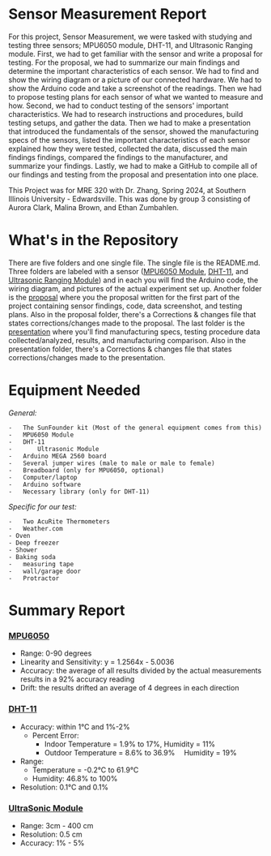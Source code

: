 # Sensor Measurement Report 
  For this project, Sensor Measurement, we were tasked with studying and testing three sensors; MPU6050 module, DHT-11, and Ultrasonic Ranging module.
  First, we had to get familiar with the sensor and write a proposal for testing. For the proposal, we had to  summarize our main findings and determine the important characteristics of each sensor. We had to find and show the wiring diagram or a picture of our connected hardware. We had to show the Arduino code and take a screenshot of the readings. Then we had to propose testing plans for each sensor of what we wanted to measure and how.
  Second, we had to conduct testing of the sensors' important characteristics. We had to research instructions and procedures, build testing setups, and gather the data. Then we had to make a presentation that introduced the fundamentals of the sensor, showed the manufacturing specs of the sensors, listed the important characteristics of each sensor explained how they were tested, collected the data, discussed the main findings findings, compared the findings to the manufacturer, and summarize your findings.
  Lastly, we had to make a GitHub to compile all of our findings and testing from the proposal and presentation into one place.
  
  This Project was for MRE 320 with Dr. Zhang, Spring 2024, at Southern Illinois University - Edwardsville. This was done by group 3 consisting of Aurora Clark, Malina Brown, and Ethan Zumbahlen. 

  # What's in the Repository
  There are five folders and one single file. The single file is the README.md. Three folders are labeled with a sensor ([MPU6050 Module](https://github.com/malibro1/Sensor-Measurements/tree/main/MPU6050%20Module), [DHT-11](https://github.com/malibro1/Sensor-Measurements/tree/main/DHT-11), and [Ultrasonic Ranging Module](https://github.com/malibro1/Sensor-Measurements/tree/main/Ultrasonic%20Ranging%20Module)) and in each you will find the Arduino code, the wiring diagram, and pictures of the actual experiment set up. Another folder is the [proposal](https://github.com/malibro1/Sensor-Measurements/tree/main/Proposal) where you the proposal written for the first part of the project containing sensor findings, code, data screenshot, and testing plans. Also in the proposal folder, there's a Corrections & changes file that states corrections/changes made to the proposal. The last folder is the [presentation](https://github.com/malibro1/Sensor-Measurements/tree/main/Presentation) where you'll find manufacturing specs, testing procedure data collected/analyzed, results, and manufacturing comparison. Also in the presentation folder, there's a Corrections & changes file that states corrections/changes made to the presentation.

  # Equipment Needed
  _General:_
   
    -	The SunFounder kit (Most of the general equipment comes from this)
    -	MPU6050 Module
    -	DHT-11
    -       Ultrasonic Module
    -	Arduino MEGA 2560 board
    -	Several jumper wires (male to male or male to female)
    -	Breadboard (only for MPU6050, optional)
    -	Computer/laptop
    -	Arduino software
    -	Necessary library (only for DHT-11)
  
  _Specific for our test:_
  
    -	Two AcuRite Thermometers
    -	Weather.com
    - Oven
    - Deep freezer
    - Shower
    - Baking soda
    -	measuring tape
    -	wall/garage door
    -	Protractor
  


  # Summary Report
  ### [MPU6050](https://github.com/malibro1/Sensor-Measurements/tree/main/MPU6050%20Module)
   - Range: 0-90 degrees
   - Linearity and Sensitivity: y = 1.2564x - 5.0036
   - Accuracy: the average of all results divided by the actual measurements results in a 92% accuracy reading 
   - Drift: the results drifted an average of 4 degrees in each direction
     
  ### [DHT-11](https://github.com/malibro1/Sensor-Measurements/tree/main/DHT-11)
   - Accuracy: within 1°C and 1%-2%
        - Percent Error:
            - Indoor Temperature = 1.9% to 17%, Humidity = 11%
            - Outdoor Temperature = 8.6% to 36.9%  Humidity = 19%
   - Range:
        - Temperature = -0.2°C to 61.9°C
        - Humidity: 46.8% to 100%
   - Resolution: 0.1°C and 0.1%
     
  ### [UltraSonic Module](https://github.com/malibro1/Sensor-Measurements/tree/main/Ultrasonic%20Ranging%20Module)
   - Range: 3cm - 400 cm
   - Resolution: 0.5 cm
   - Accuracy: 1% - 5%
